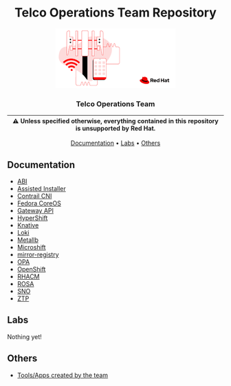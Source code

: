 <div align="center">

# Telco Operations Team Repository

<p align="center">
  <img alt="Red Hat Telco Logo" src="https://raw.githubusercontent.com/RHsyseng/telco-operations/main/assets/rh-telco-logo.png" height="140" />
  <h3 align="center">Telco Operations Team</h3>
</p>

| :warning: **Unless specified otherwise, everything contained in this repository is unsupported by Red Hat.** |
| --- |

[Documentation](#documentation) •
[Labs](#labs) •
[Others](#others)

</div>

## Documentation

* [ABI](./abi/README.md)
* [Assisted Installer](./assisted-installer/README.md)
* [Contrail CNI](./contrail/README.md)
* [Fedora CoreOS](./fcos/README.md)
* [Gateway API](./gateway-api/README.md)
* [HyperShift](./hypershift/README.md)
* [Knative](./knative/README.md)
* [Loki](./loki/README.md)
* [Metallb](./metallb/README.md)
* [Microshift](./microshift/README.md)
* [mirror-registry](./mirror-registry/README.md)
* [OPA](./opa/README.md)
* [OpenShift](./openshift/README.md)
* [RHACM](./rhacm/README.md)
* [ROSA](./rosa/README.md)
* [SNO](./sno/README.md)
* [ZTP](./ztp/README.md)

## Labs

Nothing yet!

## Others

* [Tools/Apps created by the team](./tooling/README.md)
